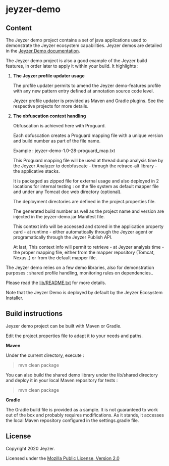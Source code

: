 # jeyzer-demo

Content
------------------
The Jeyzer demo project contains a set of java applications used to demonstrate the Jeyzer ecosystem capabilities.
Jeyzer demos are detailed in the [Jeyzer Demo documentation](https://github.com/jeyzer-community/jeyzer-demo/blob/master/src/main/doc/README.txt).

The Jeyzer demo project is also a good example of the Jeyzer build features, in order later to apply it within your build.
It highlights :

 1) **The Jeyzer profile updater usage**
 
     The profile updater permits to amend the Jeyzer demo-features profile with any new pattern entry defined at annotation source code level.
	 
	 Jeyzer profile updater is provided as Maven and Gradle plugins. See the respective projects for more details.
     
 2) **The obfuscation context handling**
 
     Obfuscation is achieved here with Proguard. 
     
     Each obfuscation creates a Proguard mapping file with a unique version and build number as part of the file name.
	 
	 Example : jeyzer-demo-1.0-28-proguard_map.txt
	 
	 This Proguard mapping file will be used at thread dump analysis time by the Jeyzer Analyzer to deobfuscate - through the retrace-alt library - the applicative stacks.
	 
	 It is packaged as zipped file for external usage and also deployed in 2 locations for internal testing : on the file system as default mapper file and under any Tomcat doc web directory (optional).
     
	 The deployment directories are defined in the project.properties file.
     
     The generated build number as well as the project name and version are injected in the jeyzer-demo.jar Manifest file.
     
	 This context info will be accessed and stored in the application property card - at runtime - either automatically through the Jeyzer agent or programatically through the Jeyzer Publish API.
     
	 At last, This context info will permit to retrieve - at Jeyzer analysis time - the proper mapping file, either from the mapper repository (Tomcat, Nexus..) or from the default mapper file.

The Jeyzer demo relies on a few demo libraries, also for demonstration purposes : shared profile handling, monitoring rules on dependencies..

Please read the [lib/README.txt](https://github.com/jeyzer-community/jeyzer-demo/blob/master/lib/README.txt) for more details.

Note that the Jeyzer Demo is deployed by default by the Jeyzer Ecosystem Installer.


Build instructions
------------------

Jeyzer demo project can be built with Maven or Gradle.

Edit the project.properties file to adapt it to your needs and paths.

**Maven**

Under the current directory, execute :

> mvn clean package

You can also build the shared demo library under the lib/shared directory  and deploy it in your local Maven repository for tests : 

> mvn clean package


**Gradle**

The Gradle build file is provided as a sample. 
It is not guaranteed to work out of the box and probably requires modifications.
As it stands, it accesses the local Maven repository configured in the settings.gradle file.

     
License
-------

Copyright 2020 Jeyzer.

Licensed under the [Mozilla Public License, Version 2.0](https://www.mozilla.org/media/MPL/2.0/index.815ca599c9df.txt)

